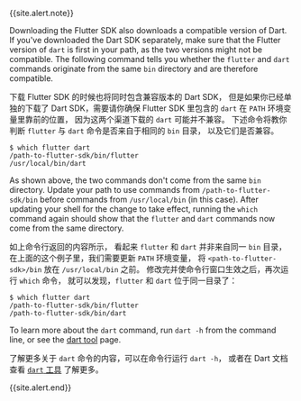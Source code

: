 {{site.alert.note}}

  Downloading the Flutter SDK
  also downloads a compatible version of Dart.
  If you've downloaded the Dart SDK separately,
  make sure that the Flutter version of `dart` is
  first in your path, as the two versions might not be compatible.
  The following command tells you whether the `flutter` and `dart`
  commands originate from the same `bin` directory and are
  therefore compatible.

  下载 Flutter SDK 的时候也将同时包含兼容版本的 Dart SDK，
  但是如果你已经单独的下载了 Dart SDK，需要请你确保
  Flutter SDK 里包含的 `dart` 在 `PATH` 环境变量里靠前的位置，
  因为这两个渠道下载的 `dart` 可能并不兼容。
  下述命令将教你判断 `flutter` 与 `dart` 命令是否来自于相同的 `bin` 目录，
  以及它们是否兼容。

  ```terminal
  $ which flutter dart
  /path-to-flutter-sdk/bin/flutter
  /usr/local/bin/dart
  ```

  As shown above, the two commands don't come from
  the same `bin` directory. Update your path to use
  commands from `/path-to-flutter-sdk/bin` before
  commands from `/usr/local/bin` (in this case).
  After updating your shell for the change to take effect,
  running the `which` command again
  should show that the `flutter` and `dart` commands
  now come from the same directory.

  如上命令行返回的内容所示，
  看起来 `flutter` 和 `dart` 并非来自同一 `bin` 目录，
  在上面的这个例子里，我们需要更新 `PATH` 环境变量，
  将 `<path-to-flutter-sdk>/bin` 放在 `/usr/local/bin` 之前。
  修改完并使命令行窗口生效之后，再次运行 `which` 命令，
  就可以发现，`flutter` 和 `dart` 位于同一目录了：

  ```terminal
  $ which flutter dart
  /path-to-flutter-sdk/bin/flutter
  /path-to-flutter-sdk/bin/dart
  ```

  To learn more about the `dart` command, run `dart -h`
  from the command line, or see the [dart tool][] page.

  了解更多关于 `dart` 命令的内容，可以在命令行运行 `dart -h`，
  或者在 Dart 文档查看 [`dart` 工具][dart tool] 了解更多。

{{site.alert.end}}

[dart tool]: {{site.dart-site}}/tools/dart-tool
